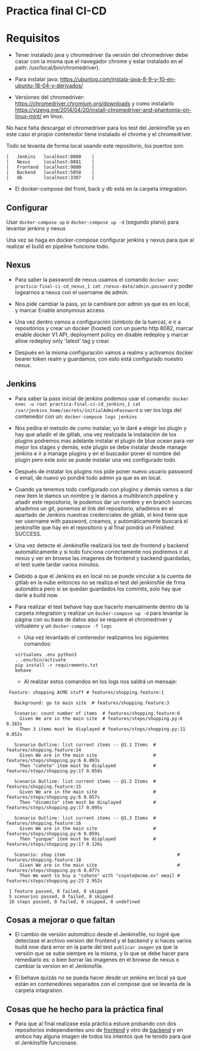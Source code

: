 # Practica final CI-CD

# Requisitos

- Tener instalado java y chromedriver (la versión del chromedriver debe casar con la misma que el navegador chrome y estar instalado en el path: /usr/local/bin/chromedriver).

 - Para instalar java: https://ubunlog.com/instala-java-8-9-y-10-en-ubuntu-18-04-y-derivados/

 - Versiones del chromedriver: https://chromedriver.chromium.org/downloads y como instalarlo https://yizeng.me/2014/04/20/install-chromedriver-and-phantomjs-on-linux-mint/ en linux.

 No hace falta descargar el chromedriver para los test del Jenkinsfile ya en este caso el propio contenedor tiene instalado el chrome y el chromedriver.

 Todo se levanta de forma local usando este repositorio, los puertos son:

 ```
 |   Jenkins   localhost:8080    |
 |   Nexus     localhost:8081    |
 |   Frontend  localhost:9080    |
 |   Backend   localhost:5050    |
 |   db        localhost:3307    |
 ```

 - El docker-compose del front, back y db está en la carpeta integration.


## Configurar

 Usar `docker-compose up` o `docker-compose up -d` (segundo plano) para levantar jenkins y nexus

 Una vez se haga en docker-compose configurar jenkins y nexus para que al realizar el build en pipeline funcione todo.

## Nexus

  - Para saber la password de nexus usamos el comando `docker exec practica-final-ci-cd_nexus_1 cat /nexus-data/admin.password` y poder logearnos a nexus con el username de admin.

  - Nos pide cambiar la pass, yo la cambiaré por admin ya que es en local, y marcar Enable anonymous access.

  - Una vez dentro vamos a configuración (símbolo de la tuerca), e ir a repositorios y crear un docker (hosted) con un puerto http 8082, marcar enable docker V1 API, deployment policy en disable redeploy y marcar allow redeploy only 'latest' tag y crear.

  - Después en la misma configuración vamos a realms y activamos docker bearer token realm y guardamos, con esto está configurado nuestro nexus.

## Jenkins

  - Para saber la pass inicial de jenkins podemos usar el comando: `docker exec -u root practica-final-ci-cd_jenkins_1 cat /var/jenkins_home/secrets/initialAdminPassword` o ver los logs del contenedor con un: `docker-compose logs jenkins`

  - Nos pedira el metodo de como instalar, yo le daré a elegir los plugin y hay que añadir el de gitlab, una vez realizada la instalación de los plugins podremos mas adelante instalar el plugin de blue ocean para ver mejor los stages y demás, este plugin se debe instalar desde manage jenkins e ir a manage plugins y en el buscador poner el nombre del plugin pero este solo se puede instalar una vez configurado todo.

  - Después de instalar los plugins nos pide poner nuevo usuario password e email, de nuevo yo pondré todo admin ya que es en local.

  - Cuando ya tenemos todo configurado con plugins y demás vamos a dar new item le damos un nombre y le damos a multibranch pipeline y añadir este repositorio, le podemos dar un nombre y en  branch sources añadimos un git, ponemos el link del repositorio, añadimos en el apartado de Jenkins nuestras credenciales de gitlab, el kind tiene que ser username with password, creamos, y automáticamente buscará el jenkinsfile que hay en el repositorio y al final pondrá un Finished: SUCCESS.

  - Una vez detecte el Jenkinsfile realizará los test de frontend y backend automáticamente y si todo funciona correctamente nos podremos ir al nexus y ver en browse las imagenes de frontend y backend guardadas, el test suele tardar varios minutos.

  - Debido a que el Jenkins es en local no se puede vincular a la cuenta de gitlab en la nube entonces no se realiza el test del jenkinsfile de frma automática pero si se quedan guardados los commits, solo hay que darle a build now.


  - Para realizar el test behave hay que hacerlo manualmente dentro de la carpeta integration y realizar un `docker-compose up -d` para levantar la página con su base de datos aquí se requiere el chromedriver y virtualenv y un `docker-compose -f logs`

     - Una vez levantado el contenedor realizamos los siguientes comandos:

     ```
     virtualenv .env python3
     . .env/bin/activate
     pip install -r requirements.txt
     behave
     ```
     - Al realizar estos comandos en los logs nos saldrá un mensaje:

  ```
   Feature: shopping ACME stuff # features/shopping.feature:1

     Background: go to main site  # features/shopping.feature:3

     Scenario: count number of items  # features/shopping.feature:6
       Given We are in the main site  # features/steps/shopping.py:6 0.382s
       Then 3 items must be displayed # features/steps/shopping.py:11 0.052s

     Scenario Outline: list current items -- @1.1 Items  # features/shopping.feature:14
       Given We are in the main site                     # features/steps/shopping.py:6 0.093s
       Then "cohete" item must be displayed              # features/steps/shopping.py:17 0.058s

     Scenario Outline: list current items -- @1.2 Items  # features/shopping.feature:15
       Given We are in the main site                     # features/steps/shopping.py:6 0.057s
       Then "dinamita" item must be displayed            # features/steps/shopping.py:17 0.095s

     Scenario Outline: list current items -- @1.3 Items  # features/shopping.feature:16
       Given We are in the main site                     # features/steps/shopping.py:6 0.059s
       Then "yunque" item must be displayed              # features/steps/shopping.py:17 0.126s

     Scenario: shop item                                          # features/shopping.feature:18
       Given We are in the main site                              # features/steps/shopping.py:6 0.077s
       Then We want to buy a "cohete" with "coyote@acme.es" email # features/steps/shopping.py:23 2.952s

   1 feature passed, 0 failed, 0 skipped
   5 scenarios passed, 0 failed, 0 skipped
   10 steps passed, 0 failed, 0 skipped, 0 undefined
  ```

## Cosas a mejorar o que faltan

  - El cambio de versión automático desde el Jenkinsfile, no logré que detectase el archivo version del frontend y el backend y si haces varios build now dará error en la parte del test `publicar imagen` ya que la versión que se sube siempre es la misma, y lo que se debe hacer para remediarlo es: o bien borrar las imagenes en el browse de nexus o cambiar la version en el Jenkinsfile.

  - El behave quizás no se pueda hacer desde un jenkins en local ya que están en contenedores separados con el compose que se levanta de la carpeta intagration.


## Cosas que he hecho para la práctica final

   - Para que al final realizase esta práctica estuve probando con dos repositorios independientes uno de [frontend](https://gitkc.cloud/Mike/prueba-jenkins-frontend-local) y otro de [backend](https://gitkc.cloud/Mike/prueba-jenkins-backend-local) y en ambos hay alguna imagen de todos los intentos que he tenido para que el Jenkinsfile funcionase.
